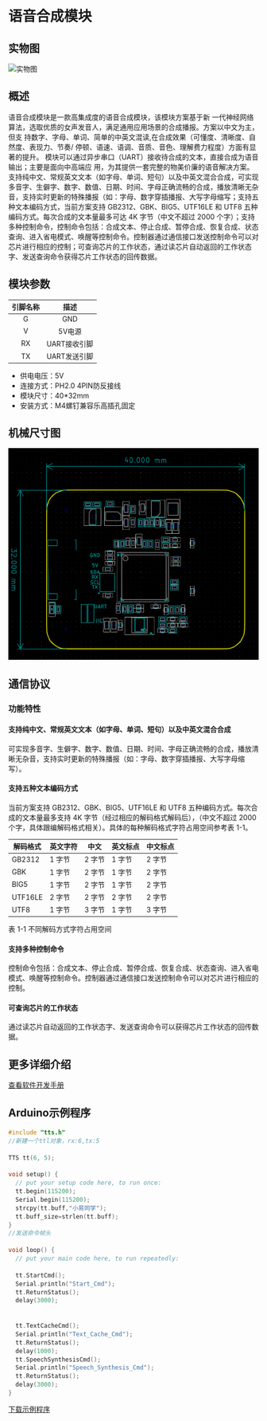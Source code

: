 # 语音合成模块

## 实物图

![实物图]()

## 概述

语音合成模块是一款高集成度的语音合成模块，该模块方案基于新 一代神经网络算法，选取优质的女声发音人，满足通用应用场景的合成播报。方案以中文为主，但支 持数字、字母、单词、简单的中英文混读,在合成效果（可懂度、清晰度、自然度、表现力、节奏/ 停顿、语速、语调、音质、音色、理解费力程度）方面有显著的提升。 模块可以通过异步串口（UART）接收待合成的文本，直接合成为语音输出；主要是面向中高端应 用，为其提供一套完整的物美价廉的语音解决方案。支持纯中文、常规英文文本（如字母、单词、短句）以及中英文混合合成，可实现多音字、生僻字、数字、数值、日期、时间、字母正确流畅的合成，播放清晰无杂音，支持实时更新的特殊播报（如：字母、数字穿插播报、大写字母缩写；支持五种文本编码方式，当前方案支持 GB2312、GBK、BIG5、UTF16LE 和 UTF8 五种编码方式。每次合成的文本量最多可达 4K 字节（中文不超过 2000 个字）；支持多种控制命令，控制命令包括：合成文本、停止合成、暂停合成、恢复合成、状态查询、进入省电模式、唤醒等控制命令。控制器通过通信接口发送控制命令可以对芯片进行相应的控制；可查询芯片的工作状态，通过读芯片自动返回的工作状态字、发送查询命令获得芯片工作状态的回传数据。

##  模块参数

| 引脚名称 |     描述     |
| :------: | :----------: |
|    G     |     GND      |
|    V     |    5V电源    |
|    RX    | UART接收引脚 |
|    TX    | UART发送引脚 |

- 供电电压：5V
- 连接方式：PH2.0 4PIN防反接线
- 模块尺寸：40*32mm
- 安装方式：M4螺钉兼容乐高插孔固定

## 机械尺寸图

![机械尺寸图](tts_module/tts_assembly.png)

## 通信协议

### 功能特性 

#### 支持纯中文、常规英文文本（如字母、单词、短句）以及中英文混合合成 

可实现多音字、生僻字、数字、数值、日期、时间、字母正确流畅的合成，播放清晰无杂音，支持实时更新的特殊播报（如：字母、数字穿插播报、大写字母缩写）。

 #### 支持五种文本编码方式 

当前方案支持 GB2312、GBK、BIG5、UTF16LE 和 UTF8 五种编码方式。每次合成的文本量最多支持 4K 字节（经过相应的解码格式解码后），（中文不超过 2000 个字，具体跟编解码格式相关）。具体的每种解码格式字符占用空间参考表 1-1。

| 解码格式 | 英文字符 | 中文   | 英文标点 | 中文标点 |
| -------- | -------- | ------ | -------- | -------- |
| GB2312   | 1 字节   | 2 字节 | 1 字节   | 2 字节   |
| GBK      | 1 字节   | 2 字节 | 1 字节   | 2 字节   |
| BIG5     | 1 字节   | 2 字节 | 1 字节   | 2 字节   |
| UTF16LE  | 2 字节   | 2 字节 | 2 字节   | 2 字节   |
| UTF8     | 1 字节   | 3 字节 | 1 字节   | 3 字节   |

表 1-1 不同解码方式字符占用空间 

####  支持多种控制命令 

控制命令包括：合成文本、停止合成、暂停合成、恢复合成、状态查询、进入省电模式、唤醒等控制命令。控制器通过通信接口发送控制命令可以对芯片进行相应的控制。

#### 可查询芯片的工作状态

通过读芯片自动返回的工作状态字、发送查询命令可以获得芯片工作状态的回传数据。 

## 更多详细介绍

[查看软件开发手册](tts_module/tts_软件开发手册)

## Arduino示例程序

```c++
#include "tts.h"
//新建一个ttl对象，rx:6,tx:5

TTS tt(6, 5);

void setup() {
  // put your setup code here, to run once:
  tt.begin(115200);
  Serial.begin(115200);
  strcpy(tt.buff,"小易同学");
  tt.buff_size=strlen(tt.buff);
}
//发送命令帧头

void loop() {
  // put your main code here, to run repeatedly:

  tt.StartCmd();
  Serial.println("Start_Cmd");
  tt.ReturnStatus();
  delay(3000);

  
  tt.TextCacheCmd();
  Serial.println("Text_Cache_Cmd");
  tt.ReturnStatus();
  delay(1000);
  tt.SpeechSynthesisCmd();
  Serial.println("Speech_Synthesis_Cmd");
  tt.ReturnStatus();
  delay(3000);
}
```

[下载示例程序](tts_module/tts.zip)

